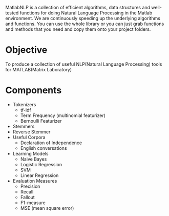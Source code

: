 MatlabNLP is a collection of efficient algorithms, data structures and well-tested functions for doing Natural Language Processing in the Matlab environment. We are continuously speeding up the underlying algorithms and functions. You can use the whole library or you can just grab functions and methods that you need and copy them onto your project folders. 

Objective
==================
To produce a collection of useful NLP(Natural Language Processing) tools for MATLAB(Matrix Laboratory)

Components
==================
* Tokenizers
    * tf-idf
	* Term Frequency (multinomial featurizer)
	* Bernoulli Featurizer
* Stemmers
* Reverse Stemmer 
* Useful Corpora
    * Declaration of Independence
	* English conversations
* Learning Models
    * Naive Bayes
	* Logistic Regression
	* SVM
	* Linear Regression
* Evaluation Measures
    * Precision
	* Recall
	* Fallout
	* F1-measure
	* MSE (mean square error)
	
